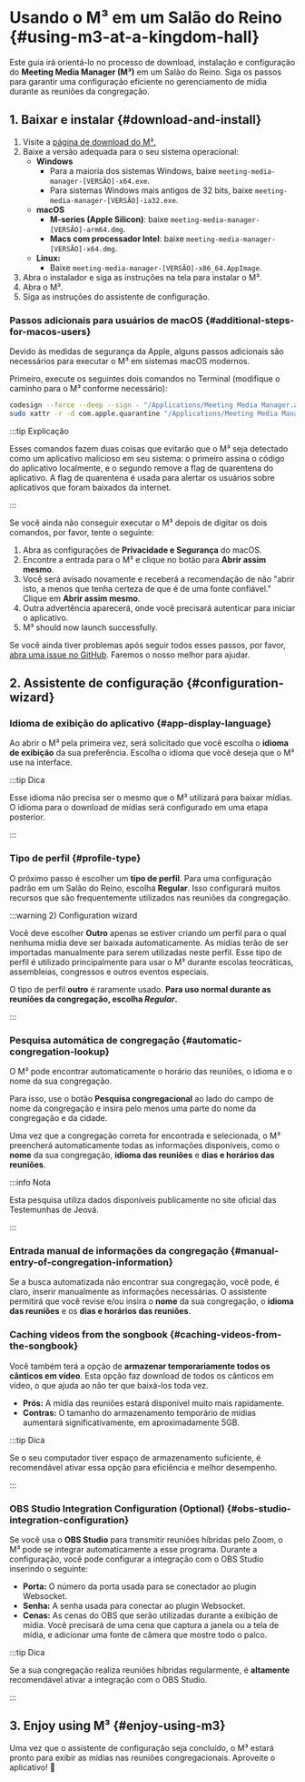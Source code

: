 # Usando o M³ em um Salão do Reino {#using-m3-at-a-kingdom-hall}

Este guia irá orientá-lo no processo de download, instalação e configuração do **Meeting Media Manager (M³)** em um Salão do Reino. Siga os passos para garantir uma configuração eficiente no gerenciamento de mídia durante as reuniões da congregação.

## 1. Baixar e instalar {#download-and-install}

1. Visite a [página de download do M³.](https://github.com/sircharlo/meeting-media-manager/releases/latest)
2. Baixe a versão adequada para o seu sistema operacional:
   - **Windows**
     - Para a maioria dos sistemas Windows, baixe `meeting-media-manager-[VERSÃO]-x64.exe`.
     - Para sistemas Windows mais antigos de 32 bits, baixe `meeting-media-manager-[VERSÃO]-ia32.exe`.
   - **macOS**
     - **M-series (Apple Silicon)**: baixe `meeting-media-manager-[VERSÃO]-arm64.dmg`.
     - **Macs com processador Intel**: baixe `meeting-media-manager-[VERSÃO]-x64.dmg`.
   - **Linux:**
     - Baixe `meeting-media-manager-[VERSÃO]-x86_64.AppImage`.
3. Abra o instalador e siga as instruções na tela para instalar o M³.
4. Abra o M³.
5. Siga as instruções do assistente de configuração.

### Passos adicionais para usuários de macOS {#additional-steps-for-macos-users}

Devido às medidas de segurança da Apple, alguns passos adicionais são necessários para executar o M³ em sistemas macOS modernos.

Primeiro, execute os seguintes dois comandos no Terminal (modifique o caminho para o M³ conforme necessário):

```bash
codesign --force --deep --sign - "/Applications/Meeting Media Manager.app"
sudo xattr -r -d com.apple.quarantine "/Applications/Meeting Media Manager.app"
```

:::tip Explicação

Esses comandos fazem duas coisas que evitarão que o M³ seja detectado como um aplicativo malicioso em seu sistema: o primeiro assina o código do aplicativo localmente, e o segundo remove a flag de quarentena do aplicativo. A flag de quarentena é usada para alertar os usuários sobre aplicativos que foram baixados da internet.

:::

Se você ainda não conseguir executar o M³ depois de digitar os dois comandos, por favor, tente o seguinte:

1. Abra as configurações de **Privacidade e Segurança** do macOS.
2. Encontre a entrada para o M³ e clique no botão para **Abrir assim mesmo**.
3. Você será avisado novamente e receberá a recomendação de não "abrir isto, a menos que tenha certeza de que é de uma fonte confiável." Clique em **Abrir assim mesmo**.
4. Outra advertência aparecerá, onde você precisará autenticar para iniciar o aplicativo.
5. M³ should now launch successfully.

Se você ainda tiver problemas após seguir todos esses passos, por favor, [abra uma issue no GitHub](https://github.com/sircharlo/meeting-media-manager/issues/new). Faremos o nosso melhor para ajudar.

## 2. Assistente de configuração {#configuration-wizard}

### Idioma de exibição do aplicativo {#app-display-language}

Ao abrir o M³ pela primeira vez, será solicitado que você escolha o **idioma de exibição** da sua preferência. Escolha o idioma que você deseja que o M³ use na interface.

:::tip Dica

Esse idioma não precisa ser o mesmo que o M³ utilizará para baixar mídias. O idioma para o download de mídias será configurado em uma etapa posterior.

:::

### Tipo de perfil {#profile-type}

O próximo passo é escolher um **tipo de perfil**. Para uma configuração padrão em um Salão do Reino, escolha **Regular**. Isso configurará muitos recursos que são frequentemente utilizados nas reuniões da congregação.

:::warning 2) Configuration wizard

Você deve escolher **Outro** apenas se estiver criando um perfil para o qual nenhuma mídia deve ser baixada automaticamente. As mídias terão de ser importadas manualmente para serem utilizadas neste perfil. Esse tipo de perfil é utilizado principalmente para usar o M³ durante escolas teocráticas, assembleias, congressos e outros eventos especiais.

O tipo de perfil **outro** é raramente usado. **Para uso normal durante as reuniões da congregação, escolha _Regular_.**

:::

### Pesquisa automática de congregação {#automatic-congregation-lookup}

O M³ pode encontrar automaticamente o horário das reuniões, o idioma e o nome da sua congregação.

Para isso, use o botão **Pesquisa congregacional** ao lado do campo de nome da congregação e insira pelo menos uma parte do nome da congregação e da cidade.

Uma vez que a congregação correta for encontrada e selecionada, o M³ preencherá automaticamente todas as informações disponíveis, como o **nome** da sua congregação, **idioma das reuniões** e **dias e horários das reuniões**.

:::info Nota

Esta pesquisa utiliza dados disponíveis publicamente no site oficial das Testemunhas de Jeová.

:::

### Entrada manual de informações da congregação {#manual-entry-of-congregation-information}

Se a busca automatizada não encontrar sua congregação, você pode, é claro, inserir manualmente as informações necessárias. O assistente permitirá que você revise e/ou insira o **nome** da sua congregação, o **idioma das reuniões** e os **dias e horários das reuniões**.

### Caching videos from the songbook {#caching-videos-from-the-songbook}

Você também terá a opção de **armazenar temporariamente todos os cânticos em vídeo**. Esta opção faz download de todos os cânticos em vídeo, o que ajuda ao não ter que baixá-los toda vez.

- **Prós:** A mídia das reuniões estará disponível muito mais rapidamente.
- **Contras:** O tamanho do armazenamento temporário de mídias aumentará significativamente, em aproximadamente 5GB.

:::tip Dica

Se o seu computador tiver espaço de armazenamento suficiente, é recomendável ativar essa opção para eficiência e melhor desempenho.

:::

### OBS Studio Integration Configuration (Optional) {#obs-studio-integration-configuration}

Se você usa o **OBS Studio** para transmitir reuniões híbridas pelo Zoom, o M³ pode se integrar automaticamente a esse programa. Durante a configuração, você pode configurar a integração com o OBS Studio inserindo o seguinte:

- **Porta:** O número da porta usada para se conectador ao plugin Websocket.
- **Senha:** A senha usada para conectar ao plugin Websocket.
- **Cenas:** As cenas do OBS que serão utilizadas durante a exibição de mídia. Você precisará de uma cena que captura a janela ou a tela de mídia, e adicionar uma fonte de câmera que mostre todo o palco.

:::tip Dica

Se a sua congregação realiza reuniões híbridas regularmente, é **altamente** recomendável ativar a integração com o OBS Studio.

:::

## 3. Enjoy using M³ {#enjoy-using-m3}

Uma vez que o assistente de configuração seja concluído, o M³ estará pronto para exibir as mídias nas reuniões congregacionais. Aproveite o aplicativo! :tada:
